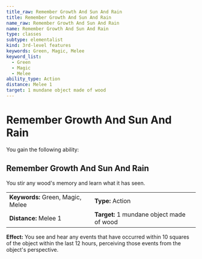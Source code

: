 ```yaml
---
title_raw: Remember Growth And Sun And Rain
title: Remember Growth And Sun And Rain
name_raw: Remember Growth And Sun And Rain
name: Remember Growth And Sun And Rain
type: classes
subtype: elementalist
kind: 3rd-level features
keywords: Green, Magic, Melee
keyword_list:
  - Green
  - Magic
  - Melee
ability_type: Action
distance: Melee 1
target: 1 mundane object made of wood
---
```


# Remember Growth And Sun And Rain

You gain the following ability:

## Remember Growth And Sun And Rain

You stir any wood's memory and learn what it has seen.

|                                   |                                           |
| :-------------------------------- | :---------------------------------------- |
| **Keywords:** Green, Magic, Melee | **Type:** Action                          |
| **Distance:** Melee 1             | **Target:** 1 mundane object made of wood |

**Effect:** You see and hear any events that have occurred within 10 squares of the object within the last 12 hours, perceiving those events from the object's perspective.
